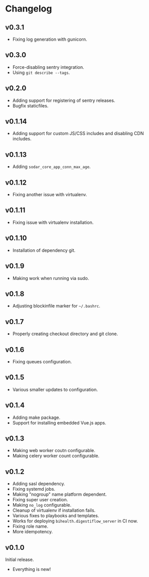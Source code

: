 # Changelog

## v0.3.1

- Fixing log generation with gunicorn.

## v0.3.0

- Force-disabling sentry integration.
- Using `git describe --tags`.

## v0.2.0

- Adding support for registering of sentry releases.
- Bugfix staticfiles.

## v0.1.14

- Adding support for custom JS/CSS includes and disabling CDN includes.

## v0.1.13

- Adding `sodar_core_app_conn_max_age`.

## v0.1.12

- Fixing another issue with virtualenv.

## v0.1.11

- Fixing issue with virtualenv installation.

## v0.1.10

- Installation of dependency git.

## v0.1.9

- Making work when running via sudo.

## v0.1.8

- Adjusting blockinfile marker for `~/.bashrc`.

## v0.1.7

- Properly creating checkout directory and git clone.

## v0.1.6

- Fixing queues configuration.

## v0.1.5

- Various smaller updates to configuration.

## v0.1.4

- Adding make package.
- Support for installing embedded Vue.js apps.

## v0.1.3

- Making web worker coutn configurable.
- Making celery worker count configurable.

## v0.1.2

- Adding sasl dependency.
- Fixing systemd jobs.
- Making "nogroup" name platform dependent.
- Fixing super user creation.
- Making `no_log` configurable.
- Cleanup of virtualenv if installation fails.
- Various fixes to playbooks and templates.
- Works for deploying `bihealth.digestiflow_server` in CI now.
- Fixing role name.
- More idempotency.

## v0.1.0

Initial release.

- Everything is new!
